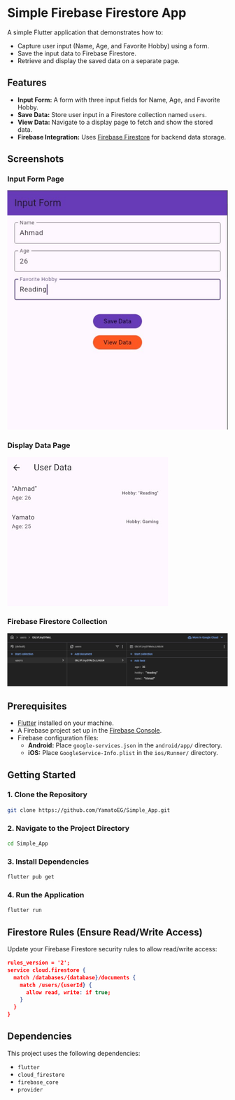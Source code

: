 # Simple Firebase Firestore App

A simple Flutter application that demonstrates how to:
- Capture user input (Name, Age, and Favorite Hobby) using a form.
- Save the input data to Firebase Firestore.
- Retrieve and display the saved data on a separate page.

## Features

- **Input Form:** A form with three input fields for Name, Age, and Favorite Hobby.
- **Save Data:** Store user input in a Firestore collection named `users`.
- **View Data:** Navigate to a display page to fetch and show the stored data.
- **Firebase Integration:** Uses [Firebase Firestore](https://firebase.google.com/docs/firestore) for backend data storage.

## Screenshots
### Input Form Page
![Input Form](Screenshot_1.jpg)

### Display Data Page
![Display Data](viewdata.jpg)

### Firebase Firestore Collection
![Firestore Collection](firebaseCollection.jpg)

## Prerequisites

- [Flutter](https://flutter.dev) installed on your machine.
- A Firebase project set up in the [Firebase Console](https://console.firebase.google.com).
- Firebase configuration files:
  - **Android:** Place `google-services.json` in the `android/app/` directory.
  - **iOS:** Place `GoogleService-Info.plist` in the `ios/Runner/` directory.

## Getting Started

### 1. Clone the Repository

```bash
git clone https://github.com/YamatoEG/Simple_App.git
```

### 2. Navigate to the Project Directory
```bash
cd Simple_App
```

### 3. Install Dependencies
```bash
flutter pub get
```

### 4. Run the Application
```bash
flutter run
```

## Firestore Rules (Ensure Read/Write Access)
Update your Firebase Firestore security rules to allow read/write access:
```json
rules_version = '2';
service cloud.firestore {
  match /databases/{database}/documents {
    match /users/{userId} {
      allow read, write: if true;
    }
  }
}
```

## Dependencies
This project uses the following dependencies:
- `flutter`
- `cloud_firestore`
- `firebase_core`
- `provider`



